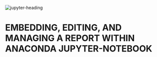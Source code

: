 ![jupyter-heading](https://github.com/deepakm925/Power-BI/blob/main/When-Python-meets-Power-BI/resources/banner2.png)

# EMBEDDING, EDITING, AND MANAGING A REPORT WITHIN ANACONDA JUPYTER-NOTEBOOK 
